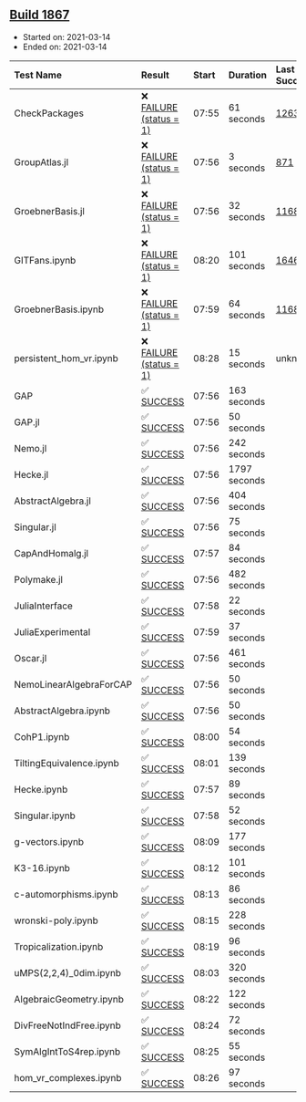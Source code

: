 ## [Build 1867](https://oscarci.mathematik.uni-kl.de/job/oscar-stable/1867/)

* Started on: 2021-03-14
* Ended on: 2021-03-14

| Test Name    | Result | Start | Duration | Last Success | First Failure |
|:-------------|:-------|:------|:---------|:-------------|:--------------|
| CheckPackages | ❌ [FAILURE (status = 1)](https://oscarci.mathematik.uni-kl.de/job/oscar-stable/1867/artifact/logs/build-1867/CheckPackages.log) | 07:55 | 61 seconds | [1263](https://oscarci.mathematik.uni-kl.de/job/oscar-stable/1263/) | [1264](https://oscarci.mathematik.uni-kl.de/job/oscar-stable/1264/) |
| GroupAtlas.jl | ❌ [FAILURE (status = 1)](https://oscarci.mathematik.uni-kl.de/job/oscar-stable/1867/artifact/logs/build-1867/GroupAtlas.jl.log) | 07:56 | 3 seconds | [871](https://oscarci.mathematik.uni-kl.de/job/oscar-stable/871/) | [872](https://oscarci.mathematik.uni-kl.de/job/oscar-stable/872/) |
| GroebnerBasis.jl | ❌ [FAILURE (status = 1)](https://oscarci.mathematik.uni-kl.de/job/oscar-stable/1867/artifact/logs/build-1867/GroebnerBasis.jl.log) | 07:56 | 32 seconds | [1168](https://oscarci.mathematik.uni-kl.de/job/oscar-stable/1168/) | [1169](https://oscarci.mathematik.uni-kl.de/job/oscar-stable/1169/) |
| GITFans.ipynb | ❌ [FAILURE (status = 1)](https://oscarci.mathematik.uni-kl.de/job/oscar-stable/1867/artifact/logs/build-1867/GITFans.ipynb.log) | 08:20 | 101 seconds | [1646](https://oscarci.mathematik.uni-kl.de/job/oscar-stable/1646/) | [1647](https://oscarci.mathematik.uni-kl.de/job/oscar-stable/1647/) |
| GroebnerBasis.ipynb | ❌ [FAILURE (status = 1)](https://oscarci.mathematik.uni-kl.de/job/oscar-stable/1867/artifact/logs/build-1867/GroebnerBasis.ipynb.log) | 07:59 | 64 seconds | [1168](https://oscarci.mathematik.uni-kl.de/job/oscar-stable/1168/) | [1169](https://oscarci.mathematik.uni-kl.de/job/oscar-stable/1169/) |
| persistent_hom_vr.ipynb | ❌ [FAILURE (status = 1)](https://oscarci.mathematik.uni-kl.de/job/oscar-stable/1867/artifact/logs/build-1867/persistent_hom_vr.ipynb.log) | 08:28 | 15 seconds | unknown | unknown |
| GAP | ✅ [SUCCESS](https://oscarci.mathematik.uni-kl.de/job/oscar-stable/1867/artifact/logs/build-1867/GAP.log) | 07:56 | 163 seconds |  |  |
| GAP.jl | ✅ [SUCCESS](https://oscarci.mathematik.uni-kl.de/job/oscar-stable/1867/artifact/logs/build-1867/GAP.jl.log) | 07:56 | 50 seconds |  |  |
| Nemo.jl | ✅ [SUCCESS](https://oscarci.mathematik.uni-kl.de/job/oscar-stable/1867/artifact/logs/build-1867/Nemo.jl.log) | 07:56 | 242 seconds |  |  |
| Hecke.jl | ✅ [SUCCESS](https://oscarci.mathematik.uni-kl.de/job/oscar-stable/1867/artifact/logs/build-1867/Hecke.jl.log) | 07:56 | 1797 seconds |  |  |
| AbstractAlgebra.jl | ✅ [SUCCESS](https://oscarci.mathematik.uni-kl.de/job/oscar-stable/1867/artifact/logs/build-1867/AbstractAlgebra.jl.log) | 07:56 | 404 seconds |  |  |
| Singular.jl | ✅ [SUCCESS](https://oscarci.mathematik.uni-kl.de/job/oscar-stable/1867/artifact/logs/build-1867/Singular.jl.log) | 07:56 | 75 seconds |  |  |
| CapAndHomalg.jl | ✅ [SUCCESS](https://oscarci.mathematik.uni-kl.de/job/oscar-stable/1867/artifact/logs/build-1867/CapAndHomalg.jl.log) | 07:57 | 84 seconds |  |  |
| Polymake.jl | ✅ [SUCCESS](https://oscarci.mathematik.uni-kl.de/job/oscar-stable/1867/artifact/logs/build-1867/Polymake.jl.log) | 07:56 | 482 seconds |  |  |
| JuliaInterface | ✅ [SUCCESS](https://oscarci.mathematik.uni-kl.de/job/oscar-stable/1867/artifact/logs/build-1867/JuliaInterface.log) | 07:58 | 22 seconds |  |  |
| JuliaExperimental | ✅ [SUCCESS](https://oscarci.mathematik.uni-kl.de/job/oscar-stable/1867/artifact/logs/build-1867/JuliaExperimental.log) | 07:59 | 37 seconds |  |  |
| Oscar.jl | ✅ [SUCCESS](https://oscarci.mathematik.uni-kl.de/job/oscar-stable/1867/artifact/logs/build-1867/Oscar.jl.log) | 07:56 | 461 seconds |  |  |
| NemoLinearAlgebraForCAP | ✅ [SUCCESS](https://oscarci.mathematik.uni-kl.de/job/oscar-stable/1867/artifact/logs/build-1867/NemoLinearAlgebraForCAP.log) | 07:56 | 50 seconds |  |  |
| AbstractAlgebra.ipynb | ✅ [SUCCESS](https://oscarci.mathematik.uni-kl.de/job/oscar-stable/1867/artifact/logs/build-1867/AbstractAlgebra.ipynb.log) | 07:56 | 50 seconds |  |  |
| CohP1.ipynb | ✅ [SUCCESS](https://oscarci.mathematik.uni-kl.de/job/oscar-stable/1867/artifact/logs/build-1867/CohP1.ipynb.log) | 08:00 | 54 seconds |  |  |
| TiltingEquivalence.ipynb | ✅ [SUCCESS](https://oscarci.mathematik.uni-kl.de/job/oscar-stable/1867/artifact/logs/build-1867/TiltingEquivalence.ipynb.log) | 08:01 | 139 seconds |  |  |
| Hecke.ipynb | ✅ [SUCCESS](https://oscarci.mathematik.uni-kl.de/job/oscar-stable/1867/artifact/logs/build-1867/Hecke.ipynb.log) | 07:57 | 89 seconds |  |  |
| Singular.ipynb | ✅ [SUCCESS](https://oscarci.mathematik.uni-kl.de/job/oscar-stable/1867/artifact/logs/build-1867/Singular.ipynb.log) | 07:58 | 52 seconds |  |  |
| g-vectors.ipynb | ✅ [SUCCESS](https://oscarci.mathematik.uni-kl.de/job/oscar-stable/1867/artifact/logs/build-1867/g-vectors.ipynb.log) | 08:09 | 177 seconds |  |  |
| K3-16.ipynb | ✅ [SUCCESS](https://oscarci.mathematik.uni-kl.de/job/oscar-stable/1867/artifact/logs/build-1867/K3-16.ipynb.log) | 08:12 | 101 seconds |  |  |
| c-automorphisms.ipynb | ✅ [SUCCESS](https://oscarci.mathematik.uni-kl.de/job/oscar-stable/1867/artifact/logs/build-1867/c-automorphisms.ipynb.log) | 08:13 | 86 seconds |  |  |
| wronski-poly.ipynb | ✅ [SUCCESS](https://oscarci.mathematik.uni-kl.de/job/oscar-stable/1867/artifact/logs/build-1867/wronski-poly.ipynb.log) | 08:15 | 228 seconds |  |  |
| Tropicalization.ipynb | ✅ [SUCCESS](https://oscarci.mathematik.uni-kl.de/job/oscar-stable/1867/artifact/logs/build-1867/Tropicalization.ipynb.log) | 08:19 | 96 seconds |  |  |
| uMPS(2,2,4)_0dim.ipynb | ✅ [SUCCESS](https://oscarci.mathematik.uni-kl.de/job/oscar-stable/1867/artifact/logs/build-1867/uMPS-2-2-4-_0dim.ipynb.log) | 08:03 | 320 seconds |  |  |
| AlgebraicGeometry.ipynb | ✅ [SUCCESS](https://oscarci.mathematik.uni-kl.de/job/oscar-stable/1867/artifact/logs/build-1867/AlgebraicGeometry.ipynb.log) | 08:22 | 122 seconds |  |  |
| DivFreeNotIndFree.ipynb | ✅ [SUCCESS](https://oscarci.mathematik.uni-kl.de/job/oscar-stable/1867/artifact/logs/build-1867/DivFreeNotIndFree.ipynb.log) | 08:24 | 72 seconds |  |  |
| SymAlgIntToS4rep.ipynb | ✅ [SUCCESS](https://oscarci.mathematik.uni-kl.de/job/oscar-stable/1867/artifact/logs/build-1867/SymAlgIntToS4rep.ipynb.log) | 08:25 | 55 seconds |  |  |
| hom_vr_complexes.ipynb | ✅ [SUCCESS](https://oscarci.mathematik.uni-kl.de/job/oscar-stable/1867/artifact/logs/build-1867/hom_vr_complexes.ipynb.log) | 08:26 | 97 seconds |  |  |
